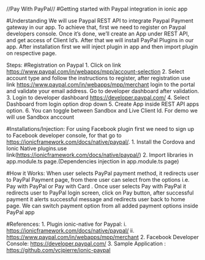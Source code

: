 //Pay With PayPal//
#Getting started with Paypal integration in ionic app

#Understanding 
    We will use Paypal REST API to integrate Paypal Payment gateway in our app. To achieve that, first we need to register on Paypal developers console.  Once it’s done, we’ll create an App under REST API, and get access of Client Id’s. After that we will install PayPal Plugins in our app. After installation first we will inject plugin in app and then import plugin on respective page.

Steps:
#Registration on Paypal
    1.	Click on link https://www.paypal.com/in/webapps/mpp/account-selection
    2. Select account type and follow the instructions to register, after registration use link  https://www.paypal.com/in/webapps/mpp/merchant login to the portal and validate your email address. Go to developer dashboard after validation.
    3.	Login to developer dashboard https://developer.paypal.com/
    4.	Select Dashboard from login option drop down 
    5.	Create App inside REST API apps option.
    6.	You can toggle between Sandbox and Live Client Id.  For demo we will use Sandbox anccount

#Installations/Injection:
    For using Facebook plugin first we need to sign up to Facebook developer console, for that go to https://ionicframework.com/docs/native/paypal/.
    1.	Install the Cordova and Ionic Native plugins.use link(https://ionicframework.com/docs/native/paypal/)
    2.	Import libraries in app.module.ts page.(Dependencies  injection in app.module.ts page)

#How it Works:
    When user selects PayPal payment method, it redirects user to PayPal Payment page, from there user can select from the options i.e. Pay with PayPal or Pay with Card . Once user selects Pay with PayPal it redirects user to PayPal login screen, click on Pay button, after successful payment it alerts successful message and redirects user back to home page. We can switch payment option from all added payment options inside PayPal app

#References:
    1.	Plugin ionic-native for Paypal:
        i. https://ionicframework.com/docs/native/paypal/
        ii. https://www.paypal.com/in/webapps/mpp/merchant
    2.	Facebook Developer Console: https://developer.paypal.com/
    3.	Sample Application : https://github.com/vcjpierre/ionic-paypal